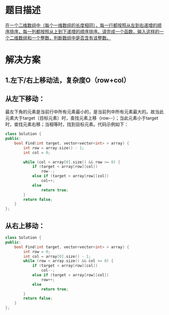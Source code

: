 题目描述
===
[在一个二维数组中（每个一维数组的长度相同），每一行都按照从左到右递增的顺序排序，每一列都按照从上到下递增的顺序排序。请完成一个函数，输入这样的一个二维数组和一个整数，判断数组中是否含有该整数。](https://www.nowcoder.com/practice/abc3fe2ce8e146608e868a70efebf62e?tpId=13&tqId=11154&tPage=1&rp=1&ru=/ta/coding-interviews&qru=/ta/coding-interviews/question-ranking)

解决方案
===
1.左下/右上移动法，复杂度O（row+col）
---
从左下移动：
---
最左下角的元素是当前行中所有元素最小的，是当前列中所有元素最大的。故当此元素大于target（目标元素）时，查找元素上移（row--）；当此元素小于target时，查找元素右移；当相等时，找到目标元素。代码示例如下：
```cpp
class Solution {
public:
    bool Find(int target, vector<vector<int> > array) {
        int row = array.size() - 1;
        int col = 0;
        
        while (col < array[0].size() && row >= 0) {
            if (target < array[row][col])
                row--;
            else if (target > array[row][col])
                col++;
            else
                return true;
        }
        return false;
    }
};
```


从右上移动：
---
```cpp
class Solution {
public:
    bool Find(int target, vector<vector<int> > array) {
        int row = 0;
        int col = array[0].size() - 1;
        while (row < array.size() && col >= 0) {
            if (target < array[row][col])
                col--;
            else if (target > array[row][col])
                row++;
            else
                return true;
        }
        return false;
    }
};
```
